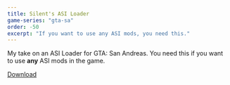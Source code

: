 ```yaml
---
title: Silent's ASI Loader
game-series: "gta-sa"
order: -50
excerpt: "If you want to use any ASI mods, you need this."
---
```

My take on an ASI Loader for GTA: San Andreas.
You need this if you want to use **any** ASI mods in the game.

<div class="container">
<div class="row form-group"><a href="http://silent.rockstarvision.com/uploads/silents_asi_loader_13.zip" class="btn btn-primary btn-lg" role="button">Download</a></div>
</div>